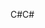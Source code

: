 <span data-ttu-id="14b82-101">C#</span><span class="sxs-lookup"><span data-stu-id="14b82-101">C#</span></span>